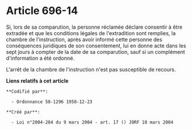 # Article 696-14

Si, lors de sa comparution, la personne réclamée déclare consentir à être extradée et que les conditions légales de
l'extradition sont remplies, la chambre de l'instruction, après avoir informé cette personne des conséquences juridiques de
son consentement, lui en donne acte dans les sept jours à compter de la date de sa comparution, sauf si un complément
d'information a été ordonné.

L'arrêt de la chambre de l'instruction n'est pas susceptible de recours.

**Liens relatifs à cet article**

	**Codifié par**:

	  - Ordonnance 58-1296 1958-12-23

	**Créé par**:

	  - Loi n°2004-204 du 9 mars 2004 - art. 17 () JORF 10 mars 2004
